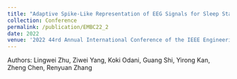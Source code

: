 ```yaml
---
title: "Adaptive Spike-Like Representation of EEG Signals for Sleep Stages Scoring"
collection: Conference
permalink: /publication/EMBC22_2
date: 2022
venue: '2022 44rd Annual International Conference of the IEEE Engineering in Medicine & Biology Society (EMBC)'
---
```

Authors: Lingwei Zhu, Ziwei Yang, Koki Odani, Guang Shi, Yirong Kan, Zheng Chen, Renyuan Zhang
